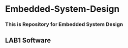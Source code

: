 # Embedded-System-Design

<h3> This is Repository for Embedded System Design <h3>
<h2> LAB1 Software 
